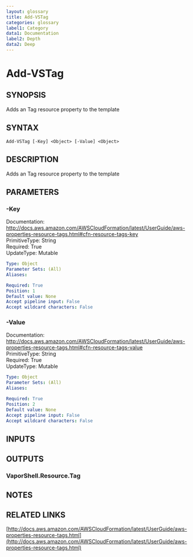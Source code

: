 ```yaml
---
layout: glossary
title: Add-VSTag
categories: glossary
label1: Category
data1: Documentation
label2: Depth
data2: Deep
---
```


# Add-VSTag

## SYNOPSIS
Adds an Tag resource property to the template

## SYNTAX

```
Add-VSTag [-Key] <Object> [-Value] <Object>
```

## DESCRIPTION
Adds an Tag resource property to the template

## PARAMETERS

### -Key
Documentation: http://docs.aws.amazon.com/AWSCloudFormation/latest/UserGuide/aws-properties-resource-tags.html#cfn-resource-tags-key    
PrimitiveType: String    
Required: True    
UpdateType: Mutable

```yaml
Type: Object
Parameter Sets: (All)
Aliases: 

Required: True
Position: 1
Default value: None
Accept pipeline input: False
Accept wildcard characters: False
```

### -Value
Documentation: http://docs.aws.amazon.com/AWSCloudFormation/latest/UserGuide/aws-properties-resource-tags.html#cfn-resource-tags-value    
PrimitiveType: String    
Required: True    
UpdateType: Mutable

```yaml
Type: Object
Parameter Sets: (All)
Aliases: 

Required: True
Position: 2
Default value: None
Accept pipeline input: False
Accept wildcard characters: False
```

## INPUTS

## OUTPUTS

### VaporShell.Resource.Tag

## NOTES

## RELATED LINKS

[http://docs.aws.amazon.com/AWSCloudFormation/latest/UserGuide/aws-properties-resource-tags.html](http://docs.aws.amazon.com/AWSCloudFormation/latest/UserGuide/aws-properties-resource-tags.html)

